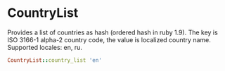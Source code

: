 CountryList
===========

Provides a list of countries as hash (ordered hash in ruby 1.9).
The key is ISO 3166-1 alpha-2 country code, the value is localized country name.
Supported locales: en, ru.

```ruby
CountryList::country_list 'en'
```

